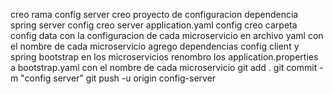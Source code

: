 creo rama config server
creo proyecto de configuracion
dependencia spring server config
creo server application.yaml config
creo carpeta config data con la configuracion de cada microservicio en archivo yaml con el nombre de cada microservicio
agrego dependencias config client y spring bootstrap en los microservicios
renombro los application.properties a bootstrap.yaml con el nombre de cada microservicio
git add .
git commit -m "config server"
git push -u origin config-server
